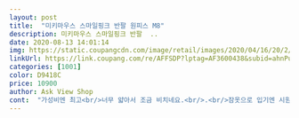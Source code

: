 ```yaml
---
layout: post 
title:  "미키마우스 스마일핑크 반팔 원피스 M8" 
description: 미키마우스 스마일핑크 반팔  ..
date: 2020-08-13 14:01:14 
img: https://static.coupangcdn.com/image/retail/images/2020/04/16/20/2/bce971eb-8e77-4e50-8060-f630e354cafb.jpg 
linkUrl: https://link.coupang.com/re/AFFSDP?lptag=AF3600438&subid=ahnPublicAsk&pageKey=1498660476&itemId=2573571131&vendorItemId=70565933681&traceid=V0-113-b3f68fb1bf8ed1eb 
categories: [1001] 
color: D9418C 
price: 10900 
author: Ask View Shop 
cont:  "가성비엔 최고<br/>너무 얇아서 조금 비치네요.<br/>.<br/>잠옷으로 입기엔 시원하고 좋아요.<br/><br/>요즘 더운데 선풍기 바람에도 시원하네요<br/>집에서  면티는 넘 더워서 편하게 입을 원피스<br/>찾다 미키가 이뻐서  구입했어요<br/>팔부분은 까실한 소재고 몸통은  부들부들한 원단이네요<br/>편하고 원단도 부드럽고<br/>" 
---
```

